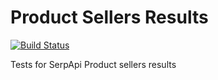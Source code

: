 # Product Sellers Results

[![Build Status](https://travis-ci.org/serpapi/test-product-sellers-results.svg?branch=master)](https://travis-ci.org/serpapi/test-product-sellers-results)

Tests for SerpApi Product sellers results
